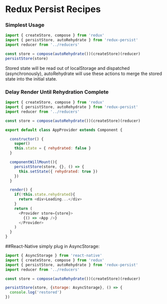 # Redux Persist Recipes

### Simplest Usage
```js
import { createStore, compose } from 'redux'
import { persistStore, autoRehydrate } from 'redux-persist'
import reducer from '../reducers'

const store = compose(autoRehydrate())(createStore)(reducer)
persistStore(store)
```
Stored state will be read out of localStorage and dispatched (asynchronously), autoRehydrate will use these actions to merge the stored state into the initial state.

### Delay Render Until Rehydration Complete
```js
import { createStore, compose } from 'redux'
import { persistStore, autoRehydrate } from 'redux-persist'
import reducer from '../reducers'

const store = compose(autoRehydrate())(createStore)(reducer)

export default class AppProvider extends Component {

  constructor() {
    super()
    this.state = { rehydrated: false }
  }

  componentWillMount(){
    persistStore(store, {}, () => {
      this.setState({ rehydrated: true })
    })
  }

  render() {
    if(!this.state.rehydrated){
      return <div>Loading...</div>
    }
    return (
      <Provider store={store}>
        {() => <App />}
      </Provider>
    )
  }
}
```

##React-Native
simply plug in AsyncStorage:
```js
import { AsyncStorage } from 'react-native'
import { createStore, compose } from 'redux'
import { persistStore, autoRehydrate } from 'redux-persist'
import reducer from '../reducers'

const store = compose(autoRehydrate())(createStore)(reducer)

persistStore(store, {storage: AsyncStorage}, () => {
  console.log('restored')
})
```
